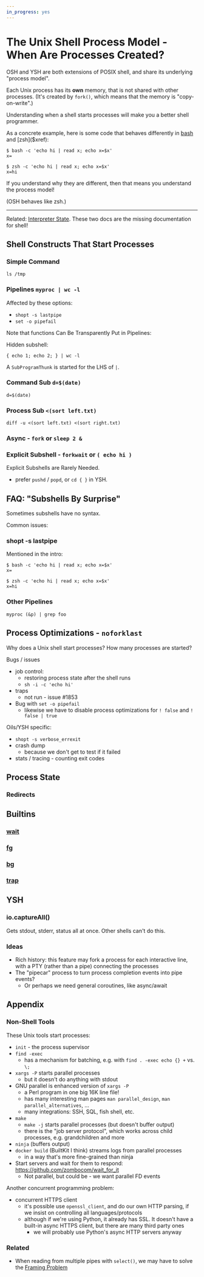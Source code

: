 ```yaml
---
in_progress: yes
---
```


The Unix Shell Process Model - When Are Processes Created?
=============

OSH and YSH are both extensions of POSIX shell, and share its underlying "process model".

Each Unix process has its **own** memory, that is not shared with other
processes.  (It's created by `fork()`, which means that the memory is
"copy-on-write".)

Understanding when a shell starts processes will make you a better shell
programmer.

As a concrete example, here is some code that behaves differently in
[bash]($xref) and [zsh]($xref):

   
    $ bash -c 'echo hi | read x; echo x=$x'
    x=

    $ zsh -c 'echo hi | read x; echo x=$x'
    x=hi

If you understand why they are different, then that means you understand the
process model!

(OSH behaves like zsh.)

---

Related: [Interpreter State](interpreter-state.html).  These two docs are the
missing documentation for shell!

<div id="toc">
</div>

## Shell Constructs That Start Processes

### Simple Command

    ls /tmp

### Pipelines `myproc | wc -l`

Affected by these options:

- `shopt -s lastpipe`
- `set -o pipefail`

Note that functions Can Be Transparently Put in Pipelines:

Hidden subshell:

    { echo 1; echo 2; } | wc -l

A `SubProgramThunk` is started for the LHS of `|`.

### Command Sub `d=$(date)`

    d=$(date)   

### Process Sub `<(sort left.txt)`

    diff -u <(sort left.txt) <(sort right.txt)

### Async - `fork` or `sleep 2 &`

### Explicit Subshell - `forkwait` or `( echo hi )`

Explicit Subshells are Rarely Needed.

- prefer `pushd` / `popd`, or `cd { }` in YSH.


## FAQ: "Subshells By Surprise"

Sometimes subshells have no syntax.

Common issues:

### shopt -s lastpipe

Mentioned in the intro:

    $ bash -c 'echo hi | read x; echo x=$x'
    x=

    $ zsh -c 'echo hi | read x; echo x=$x'
    x=hi

### Other Pipelines

    myproc (&p) | grep foo

## Process Optimizations - `noforklast`

Why does a Unix shell start processes?  How many processes are started?

Bugs / issues

- job control:
  -  restoring process state after the shell runs
  - `sh -i -c 'echo hi'`
- traps
  - not run - issue #1853
- Bug with `set -o pipefail` 
  - likewise we have to disable process optimizations for `! false` and
    `!  false | true`

Oils/YSH specific:

- `shopt -s verbose_errexit`
- crash dump
  - because we don't get to test if it failed
- stats / tracing - counting exit codes


## Process State

### Redirects

## Builtins

### [wait]($help)

### [fg]($help)

### [bg]($help)

### [trap]($help)

## YSH

### io.captureAll()

Gets stdout, stderr, status all at once.  Other shells can't do this.

### Ideas

- Rich history: this feature may fork a process for each interactive line, with
  a PTY (rather than a pipe) connecting the processes
- The "pipecar" process to turn process completion events into pipe events?
  - Or perhaps we need general coroutines, like async/await

## Appendix

### Non-Shell Tools

These Unix tools start processes:

- `init` - the process supervisor
- `find -exec`
  - has a mechanism for batching, e.g. with `find . -exec echo {} +` vs. `\;`
- `xargs -P` starts parallel processes
   - but it doesn't do anything with stdout
- GNU parallel is enhanced version of `xargs -P`
  - a Perl program in one big 16K line file!
  - has many interesting man pages `man parallel_design`, `man
    parallel_alternatives`, ...
  - many integrations: SSH, SQL, fish shell, etc.
- `make`
  - `make -j` starts parallel processes (but doesn't buffer output)
  - there is the "job server protocol", which works across child processes,
    e.g. grandchildren and more
- `ninja` (buffers output)
- `docker build` (BuiltKit I think) streams logs from parallel processes
  - in a way that's more fine-grained than ninja
- Start servers and wait for them to respond: <https://github.com/zombocom/wait_for_it>
  - Not parallel, but could be - we want parallel FD events

Another concurrent programming problem:

- concurrent HTTPS client
  - it's possible use `openssl_client`, and do our own HTTP parsing, if we
    insist on controlling all languages/protocols
  - although if we're using Python, it already has SSL.  It doesn't have 
    a built-in async HTTPS client, but there are many third party ones
    - we will probably use Python's async HTTP servers anyway

<!-- TODO
- Do most of these in Python async/await
- And node.js with async/await
  - can Deno and Bun runtimes do them?
- Lua has "symmetric coroutines"
  - same with Julia - https://docs.julialang.org/en/v1/manual/asynchronous-programming/

- Shell philosophy
  - Bootstrap YSH, and then YSH can download these tools, with the right
    runtime?
  - A problem is that you can't serialize YSH closures, but that might be OK
    - or we can probably figure out a way to do it
-->

### Related 

- When reading from multiple pipes with `select()`, we may have to solve the
  [Framing Problem](framing.html)

